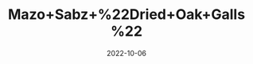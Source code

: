---
title: 'Mazo+Sabz+%22Dried+Oak+Galls%22'
date: '2022-10-06' 
metatag: '' 
inventory: '0' 
draft: false 
# meta description 
shortDescripton: 'Gall+oak+galls++have+been+used+in+traditional+medicine+to+treat+diarrhea%2c+hemorrhage%2c+and+skin+disease.+Some+studies+have+shown+it+to+be+an%ef%bf%bdeffective+anti-MRSA%2c+antiviral%2c+antifungal%2c+larvicidal%2c+and+antioxidant'
description: 'Herb'
longdescription: ''
featured: True
# product Price
price: '100.0'
# Product Short Description
shortDescription: 'Gall+oak+galls++have+been+used+in+traditional+medicine+to+treat+diarrhea%2c+hemorrhage%2c+and+skin+disease.+Some+studies+have+shown+it+to+be+an%ef%bf%bdeffective+anti-MRSA%2c+antiviral%2c+antifungal%2c+larvicidal%2c+and+antioxidant'
productID: '840A3DC0-9B2A-ED11-9968-005056B3A416'
type: 'products'
category: 'Herb' 
thumnailproduct: 'https://eraconnect.blob.core.windows.net/product-images/aminsaddiquidawakhana/840A3DC0-9B2A-ED11-9968-005056B3A416.webp' 
images:
  - image: 'https://eraconnect.blob.core.windows.net/product-images/aminsaddiquidawakhana/840A3DC0-9B2A-ED11-9968-005056B3A416.webp'  
Variants:
---